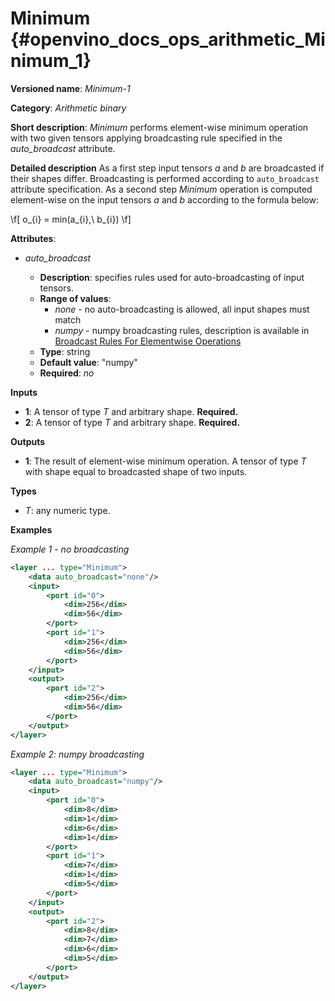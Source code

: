 # Minimum  {#openvino_docs_ops_arithmetic_Minimum_1}

**Versioned name**: *Minimum-1*

**Category**: *Arithmetic binary*

**Short description**: *Minimum* performs element-wise minimum operation with two given tensors applying broadcasting rule specified in the *auto_broadcast* attribute.

**Detailed description**
As a first step input tensors *a* and *b* are broadcasted if their shapes differ. Broadcasting is performed according to `auto_broadcast` attribute specification. As a second step *Minimum* operation is computed element-wise on the input tensors *a* and *b* according to the formula below:

\f[
o_{i} = min(a_{i},\ b_{i})
\f]

**Attributes**:

* *auto_broadcast*

  * **Description**: specifies rules used for auto-broadcasting of input tensors.
  * **Range of values**:
    * *none* - no auto-broadcasting is allowed, all input shapes must match
    * *numpy* - numpy broadcasting rules, description is available in [Broadcast Rules For Elementwise Operations](../broadcast_rules.md)
  * **Type**: string
  * **Default value**: "numpy"
  * **Required**: *no*

**Inputs**

* **1**: A tensor of type *T* and arbitrary shape. **Required.**
* **2**: A tensor of type *T* and arbitrary shape. **Required.**

**Outputs**

* **1**: The result of element-wise minimum operation. A tensor of type *T* with shape equal to broadcasted shape of two inputs.

**Types**

* *T*: any numeric type.

**Examples**

*Example 1 - no broadcasting*

```xml
<layer ... type="Minimum">
    <data auto_broadcast="none"/>
    <input>
        <port id="0">
            <dim>256</dim>
            <dim>56</dim>
        </port>
        <port id="1">
            <dim>256</dim>
            <dim>56</dim>
        </port>
    </input>
    <output>
        <port id="2">
            <dim>256</dim>
            <dim>56</dim>
        </port>
    </output>
</layer>
```

*Example 2: numpy broadcasting*
```xml
<layer ... type="Minimum">
    <data auto_broadcast="numpy"/>
    <input>
        <port id="0">
            <dim>8</dim>
            <dim>1</dim>
            <dim>6</dim>
            <dim>1</dim>
        </port>
        <port id="1">
            <dim>7</dim>
            <dim>1</dim>
            <dim>5</dim>
        </port>
    </input>
    <output>
        <port id="2">
            <dim>8</dim>
            <dim>7</dim>
            <dim>6</dim>
            <dim>5</dim>
        </port>
    </output>
</layer>
```
